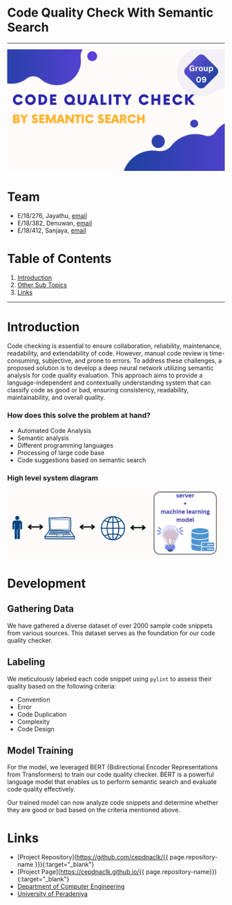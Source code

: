 [comment]: # "This is the standard layout for the project, but you can clean this and use your own template"

# Code Quality Check With Semantic Search

---

![Sample Image](./images/1.png)


# Team
-  E/18/276, Jayathu, [email](mailto:e18276@eng.pdn.ac.lk)
-  E/18/382, Denuwan, [email](mailto:e18382@eng.pdn.ac.lk)
-  E/18/412, Sanjaya, [email](mailto:e18412@eng.pdn.ac.lk)

# Table of Contents
1. [Introduction](#introduction)
2. [Other Sub Topics](#other-sub-topics)
3. [Links](#links)

---

# Introduction

 Code checking is essential to ensure collaboration, reliability, maintenance, readability, and extendability of code. However, manual code review is time-consuming, subjective, and prone to errors. To address these challenges, a proposed solution is to develop a deep neural network utilizing semantic analysis for code quality evaluation. This approach aims to provide a language-independent and contextually understanding system that can classify code as good or bad, ensuring consistency, readability, maintainability, and overall quality.

### How does this solve the problem at hand?

- Automated Code Analysis
- Semantic analysis
- Different programming languages
- Processing of large code base
- Code suggestions based on semantic search

### High level system diagram
<div class="figure container">
<img class="mx-auto d-block" src="./images/highlevel.png" alt="Sample Image"/>
<p class="caption text-center"></p>
</div>

# Development

## Gathering Data
We have gathered a diverse dataset of over 2000 sample code snippets from various sources. This dataset serves as the foundation for our code quality checker.

## Labeling
We meticulously labeled each code snippet using `pylint` to assess their quality based on the following criteria:
- Convention
- Error
- Code Duplication
- Complexity
- Code Design

## Model Training
For the model, we leveraged BERT (Bidirectional Encoder Representations from Transformers) to train our code quality checker. BERT is a powerful language model that enables us to perform semantic search and evaluate code quality effectively.

Our trained model can now analyze code snippets and determine whether they are good or bad based on the criteria mentioned above.

# Links

- [Project Repository](https://github.com/cepdnaclk/{{ page.repository-name }}){:target="_blank"}
- [Project Page](https://cepdnaclk.github.io/{{ page.repository-name}}){:target="_blank"}
- [Department of Computer Engineering](http://www.ce.pdn.ac.lk/)
- [University of Peradeniya](https://eng.pdn.ac.lk/)


[//]: # (Please refer this to learn more about Markdown syntax)
[//]: # (https://github.com/adam-p/markdown-here/wiki/Markdown-Cheatsheet)
